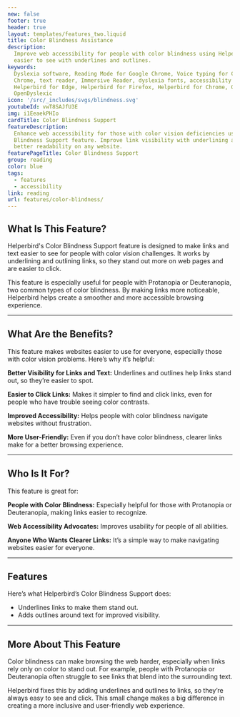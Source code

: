 ```yaml
---
new: false
footer: true
header: true
layout: templates/features_two.liquid
title: Color Blindness Assistance
description:
  Improve web accessibility for people with color blindness using Helperbird. Make links and text
  easier to see with underlines and outlines.
keywords:
  Dyslexia software, Reading Mode for Google Chrome, Voice typing for Chrome, Text to speech for
  Chrome, text reader, Immersive Reader, dyslexia fonts, accessibility software, dyslexia software,
  Helperbird for Edge, Helperbird for Firefox, Helperbird for Chrome, Opendyslexic for Chrome,
  OpenDyslexic
icon: '/src/_includes/svgs/blindness.svg'
youtubeId: vwT8SAJfU3E
img: i1EeaekPHIo
cardTitle: Color Blindness Support
featureDescription:
  Enhance web accessibility for those with color vision deficiencies using Helperbird's Color
  Blindness Support feature. Improve link visibility with underlining and stroking, and benefit from
  better readability on any website.
featurePageTitle: Color Blindness Support
group: reading
color: blue
tags:
  - features
  - accessibility
link: reading
url: features/color-blindness/
---
```




## What Is This Feature?

Helperbird's Color Blindness Support feature is designed to make links and text easier to see for people with color vision challenges. It works by underlining and outlining links, so they stand out more on web pages and are easier to click.

This feature is especially useful for people with Protanopia or Deuteranopia, two common types of color blindness. By making links more noticeable, Helperbird helps create a smoother and more accessible browsing experience.

---

## What Are the Benefits?

This feature makes websites easier to use for everyone, especially those with color vision problems. Here’s why it’s helpful:


**Better Visibility for Links and Text:** Underlines and outlines help links stand out, so they’re easier to spot.  

**Easier to Click Links:** Makes it simpler to find and click links, even for people who have trouble seeing color contrasts.  

**Improved Accessibility:** Helps people with color blindness navigate websites without frustration.  

**More User-Friendly:** Even if you don’t have color blindness, clearer links make for a better browsing experience.

---

## Who Is It For?

This feature is great for:


**People with Color Blindness:** Especially helpful for those with Protanopia or Deuteranopia, making links easier to recognize.  

**Web Accessibility Advocates:** Improves usability for people of all abilities.  

**Anyone Who Wants Clearer Links:** It’s a simple way to make navigating websites easier for everyone.

---

## Features

Here’s what Helperbird’s Color Blindness Support does:  

- Underlines links to make them stand out.  
- Adds outlines around text for improved visibility.  

---
## More About This Feature

Color blindness can make browsing the web harder, especially when links rely only on color to stand out. For example, people with Protanopia or Deuteranopia often struggle to see links that blend into the surrounding text.

Helperbird fixes this by adding underlines and outlines to links, so they’re always easy to see and click. This small change makes a big difference in creating a more inclusive and user-friendly web experience.
